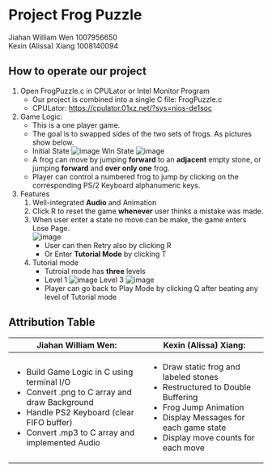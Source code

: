 # Project Frog Puzzle
Jiahan William Wen 1007956650 <br>
Kexin (Alissa) Xiang 1008140094 <br>
## How to operate our project

1. Open FrogPuzzle.c in CPULator or Intel Monitor Program
    - Our project is combined into a single C file: FrogPuzzle.c
    - CPULator: https://cpulator.01xz.net/?sys=nios-de1soc
2. Game Logic:
    - This is a one player game.
    - The goal is to swapped sides of the two sets of frogs. As pictures show below.
    - Initial State ![image](https://github.com/WilliamJWen/FrogPuzzle/assets/103137385/10252cb1-fbec-4ee6-9bcd-ea694f2d2ff6)  Win State ![image](https://github.com/WilliamJWen/FrogPuzzle/assets/103137385/8036c682-3625-4564-adaf-b7f97e7828ec)
    - A frog can move by jumping **forward** to an **adjacent** empty stone, or jumping **forward** and **over only one** frog.
    - Player can control a numbered frog to jump by clicking on the corresponding PS/2 Keyboard alphanumeric keys.
3. Features
    1. Well-integrated **Audio** and Animation
    2. Click R to reset the game **whenever** user thinks a mistake was made.
    3. When user enter a state no move can be make, the game enters Lose Page. <br>
        ![image](https://github.com/WilliamJWen/FrogPuzzle/assets/103137385/844c88b7-1b4b-42a7-86b0-70c26272c800)
        -  User can then Retry also by clicking R
        -  Or Enter **Tutorial Mode** by clicking T
    4. Tutorial mode
         - Tutroial mode has **three** levels
         - Level 1 ![image](https://github.com/WilliamJWen/FrogPuzzle/assets/103137385/23b63573-afa4-4db0-a536-e2574f223363) Level 3 ![image](https://github.com/WilliamJWen/FrogPuzzle/assets/103137385/56a129f6-a099-44db-87ee-0fd868eab0b4)
         - Player can go back to Play Mode by clicking Q after beating any level of Tutorial mode

## Attribution Table 
| Jiahan William Wen:      | Kexin (Alissa) Xiang:  |
|-----------|-------------|
| <ul><li>Build Game Logic in C using terminal I/O </li> <li> Convert .png to C array and draw Background</li>  <li>Handle PS2 Keyboard (clear FIFO buffer) </li> <li>Convert .mp3 to C array and implemented Audio</li> </ul> |  <ul><li>Draw static frog and labeled stones </li> <li>Restructured to Double Buffering </li><li>Frog Jump Animation</li> <li>Display Messages for each game state</li> <li>Display move counts for each move</li> </ul>   |

